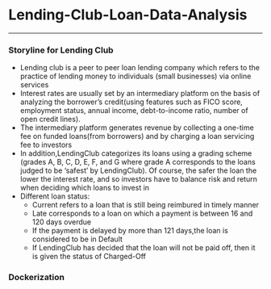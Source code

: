# Lending-Club-Loan-Data-Analysis
------------------------------------------------------
### Storyline for Lending Club

<ul>
  <li> Lending club is a peer to peer loan lending company which refers to the practice of lending money to individuals (small businesses) via online services </li>
  <li> Interest rates are usually set by an intermediary platform on the basis of analyzing the borrower’s credit(using features such as FICO score, employment status,
    annual income, debt-to-income ratio, number of open credit lines).</li>
  <li> The intermediary platform generates revenue by collecting a one-time fee on funded loans(from borrowers) and by charging a loan servicing fee to investors</li>
  <li> In addition,LendingClub categorizes its loans using a grading scheme (grades A, B, C, D, E, F, and G where grade A corresponds to the loans judged to be ‘safest’ by LendingClub). Of course, the safer the loan the lower the interest rate, and so investors have to balance risk and return when deciding which loans to invest in</li>
 <li> Different loan status:
   <ul>
    <li>Current refers to a loan that is still being reimbured in timely manner </li>
     <li>Late corresponds to a loan on which a payment is between 16 and 120 days overdue </li>
     <li>If the payment is delayed by more than 121 days,the loan is considered to be in Default</li>
     <li>If LendingClub has decided that the loan will not be paid off, then it is given the status of Charged-Off</li>
   </ul>
 </li>
</ul>


### Dockerization

